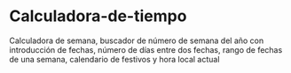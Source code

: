 # Calculadora-de-tiempo
Calculadora de semana, buscador de número de semana del año con introducción de fechas, número de días entre dos fechas, rango de fechas de una semana, calendario de festivos y hora local actual
